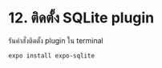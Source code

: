 
# 12. ติดตั้ง SQLite plugin

รันคำสั่งติดตั้ง plugin ใน terminal

```bash
expo install expo-sqlite
```